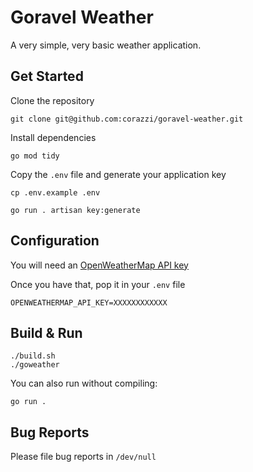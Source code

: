 # Goravel Weather

A very simple, very basic weather application.

## Get Started
Clone the repository
```shell
git clone git@github.com:corazzi/goravel-weather.git
```

Install dependencies
```shell
go mod tidy
```

Copy the `.env` file and generate your application key
```shell
cp .env.example .env

go run . artisan key:generate
```

## Configuration
You will need an [OpenWeatherMap API key](https://openweathermap.org/api)

Once you have that, pop it in your `.env` file
```dotenv
OPENWEATHERMAP_API_KEY=XXXXXXXXXXXX
```

## Build & Run

```shell
./build.sh
./goweather
```
You can also run without compiling:

```shell
go run .
```

## Bug Reports
Please file bug reports in `/dev/null`
